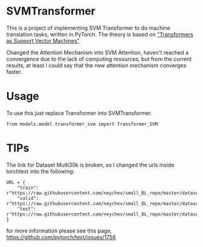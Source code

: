 # SVMTransformer
This is a project of implementing SVM Transformer to do machine translation tasks, written in PyTorch. The theory is based on ["Transformers as Support Vector Machines"](https://arxiv.org/abs/2308.16898)

Changed the Attention Mechanism into SVM Attention, haven't reached a convergence due to the lack of computing resources, but from the current results, at least I could say that the new attention mechanism converges faster.

# Usage
To use this just replace Transformer into SVMTransformer. 
```
from models.model.transformer_svm import Transformer_SVM
```


# TIPs
The link for Dataset Multi30k is broken, so I changed the urls inside torchtext into the following:
```
URL = {
    "train": r"https://raw.githubusercontent.com/neychev/small_DL_repo/master/datasets/Multi30k/training.tar.gz",
    "valid": r"https://raw.githubusercontent.com/neychev/small_DL_repo/master/datasets/Multi30k/validation.tar.gz",
    "test": r"https://raw.githubusercontent.com/neychev/small_DL_repo/master/datasets/Multi30k/mmt16_task1_test.tar.gz",
}
```
for more information please see this page, https://github.com/pytorch/text/issues/1756
